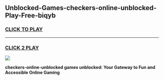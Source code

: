 
## Unblocked-Games-checkers-online-unblocked-Play-Free-biqyb
<h3>
<a href="https://premium76.site?title=checkers-online-unblocked&ref=12A">CLICK TO PLAY</a></h3>
<hr>

<h3>
<a href="https://premium76.site?title=checkers-online-unblocked&ref=12A">CLICK 2 PLAY</a>
  
</h3>

<a href="https://premium76.site?title=checkers-online-unblocked&ref=12A"><img src="https://clearcache.store/games.png"></a>


**checkers-online-unblocked games unblocked: Your Gateway to Fun and Accessible Online Gaming**
